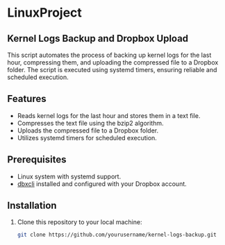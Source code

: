 # LinuxProject
## Kernel Logs Backup and Dropbox Upload

This script automates the process of backing up kernel logs for the last hour, compressing them, and uploading the compressed file to a Dropbox folder. The script is executed using systemd timers, ensuring reliable and scheduled execution.

## Features

- Reads kernel logs for the last hour and stores them in a text file.
- Compresses the text file using the bzip2 algorithm.
- Uploads the compressed file to a Dropbox folder.
- Utilizes systemd timers for scheduled execution.

## Prerequisites

- Linux system with systemd support.
- [dbxcli](https://github.com/dropbox/dbxcli) installed and configured with your Dropbox account.

## Installation

1. Clone this repository to your local machine:

   ```bash
   git clone https://github.com/yourusername/kernel-logs-backup.git
